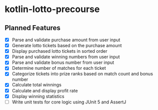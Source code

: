 # kotlin-lotto-precourse

## Planned Features

- [x] Parse and validate purchase amount from user input
- [x] Generate lotto tickets based on the purchase amount
- [x] Display purchased lotto tickets in sorted order
- [x] Parse and validate winning numbers from user input
- [x] Parse and validate bonus number from user input
- [x] Determine number of matches for each ticket
- [x] Categorize tickets into prize ranks based on match count and bonus number
- [x] Calculate total winnings
- [x] Calculate and display profit rate
- [x] Display winning statistics
- [ ] Write unit tests for core logic using JUnit 5 and AssertJ

